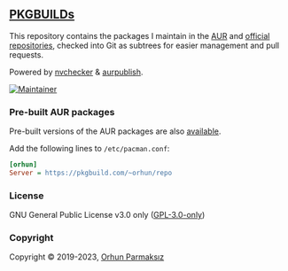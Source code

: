 ## [PKGBUILDs](https://wiki.archlinux.org/index.php/PKGBUILD)

This repository contains the packages I maintain in the [AUR](https://aur.archlinux.org/packages/?K=orhun&SeB=m) and [official repositories](https://archlinux.org/packages/?maintainer=orhun), checked into Git as subtrees for easier management and pull requests.

Powered by [nvchecker](https://github.com/lilydjwg/nvchecker/) & [aurpublish](https://github.com/eli-schwartz/aurpublish).

[![Maintainer](https://img.shields.io/static/v1?label=maintainer&message=orhun&color=333333)](https://aur.archlinux.org/account/orhun)

### Pre-built AUR packages

Pre-built versions of the AUR packages are also [available](https://wiki.archlinux.org/index.php/Unofficial_user_repositories#orhun).

Add the following lines to `/etc/pacman.conf`:

```ini
[orhun]
Server = https://pkgbuild.com/~orhun/repo
```

### License

GNU General Public License v3.0 only ([GPL-3.0-only](https://www.gnu.org/licenses/gpl.txt))

### Copyright

Copyright © 2019-2023, [Orhun Parmaksız](mailto:orhunparmaksiz@gmail.com)
